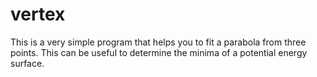 vertex
======
This is a very simple program that helps you to fit a parabola from three
points. This can be useful to determine the minima of a potential energy
surface.
